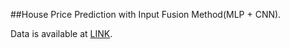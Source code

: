 ##House Price Prediction with Input Fusion Method(MLP + CNN).

Data is available at [LINK](https://www.kaggle.com/ted8080/house-prices-and-images-socal).


